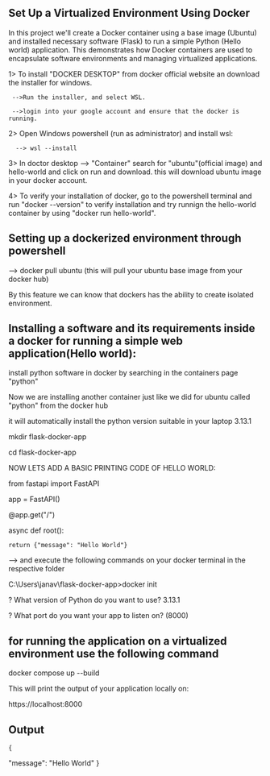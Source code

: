  Set Up a Virtualized Environment Using Docker
 -
 In this project we'll create a Docker container using a base image (Ubuntu) and installed necessary software (Flask) to run a simple Python (Hello world) application. This demonstrates how Docker containers are used to encapsulate software environments and managing virtualized applications.

 1> To install "DOCKER DESKTOP" from docker official website an download the installer for windows.
 
     -->Run the installer, and select WSL.
     
     -->login into your google account and ensure that the docker is running.

 2> Open Windows powershell (run as administrator) and install wsl:

      --> wsl --install

 3> In doctor desktop --> "Container" search for "ubuntu"(official image) and hello-world and click on run and download. this will download ubuntu image in your docker account. 

 4> To verify your installation of docker, go to the powershell terminal and run "docker --version" to verify installation and try runnign the hello-world container by using "docker run hello-world".

 Setting up a dockerized environment through powershell 
 -
 
 --> docker pull ubuntu (this will pull your ubuntu base image from your docker hub)
 
 By this feature we can know that dockers has the ability to create isolated environment.

 Installing a software and its requirements inside a docker for running a simple web application(Hello world):
 -
 
install python software in docker by searching in the containers page "python"

Now we are installing another container just like we did for ubuntu called "python" from the docker hub

it will automatically install the python version suitable in your laptop 3.13.1

 mkdir flask-docker-app 
 
 cd flask-docker-app

 NOW LETS ADD A BASIC PRINTING CODE OF HELLO WORLD:
 
 from fastapi import FastAPI

app = FastAPI()


@app.get("/")

async def root():

    return {"message": "Hello World"}

    

--> and execute the following commands on your docker terminal in the respective folder

C:\Users\janav\flask-docker-app>docker init

? What version of Python do you want to use? 3.13.1

? What port do you want your app to listen on? (8000)

for running the application on a virtualized environment use the following command 
--

docker compose up --build

This will print the output of your application locally on:

https://localhost:8000

Output
-- 

    {
  "message": "Hello World" 
     }

     
